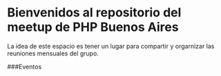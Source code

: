 # Bienvenidos al repositorio del meetup de PHP Buenos Aires

La idea de este espacio es tener un lugar para compartir y orgarnizar las reuniones mensuales del grupo.


###Eventos

